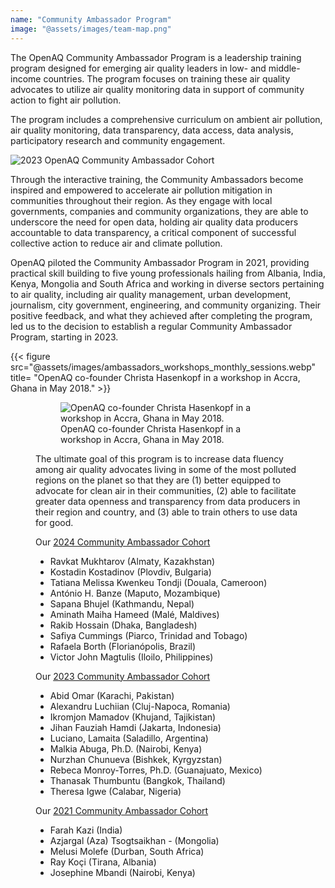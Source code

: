 ```yaml
---
name: "Community Ambassador Program"
image: "@assets/images/team-map.png"
---
```


The OpenAQ Community Ambassador Program is a leadership training program designed for emerging air quality leaders in low- and middle-income countries. The program focuses on training these air quality advocates to utilize air quality monitoring data in support of community action to fight air pollution.

The program includes a comprehensive curriculum on ambient air pollution, air quality monitoring, data transparency, data access, data analysis, participatory research and community engagement.

![2023 OpenAQ Community Ambassador Cohort](@assets/images/team-map.png "2023 OpenAQ Community Ambassadors")

Through the interactive training, the Community Ambassadors become inspired and empowered to accelerate air pollution mitigation in communities throughout their region. As they engage with local governments, companies and community organizations, they are able to underscore the need for open data, holding air quality data producers accountable to data transparency, a critical component of successful collective action to reduce air and climate pollution.

OpenAQ piloted the Community Ambassador Program in 2021, providing practical skill building to five young professionals hailing from Albania, India, Kenya, Mongolia and South Africa and working in diverse sectors pertaining to air quality, including air quality management, urban development, journalism, city government, engineering, and community organizing. Their positive feedback, and what they achieved after completing the program, led us to the decision to establish a regular Community Ambassador Program, starting in 2023.

{{< figure src="@assets/images/ambassadors_workshops_monthly_sessions.webp" title= "OpenAQ co-founder Christa Hasenkopf in a workshop in Accra, Ghana in May 2018." >}}

<figure src="@assets/images/ambassadors_workshops_monthly_sessions.webp" title= "OpenAQ co-founder Christa Hasenkopf in a workshop in Accra, Ghana in May 2018.">

<figure>
  <img src="@assets/images/ambassadors_workshops_monthly_sessions.webp" alt="OpenAQ co-founder Christa Hasenkopf in a workshop in Accra, Ghana in May 2018." />
  <figcaption>OpenAQ co-founder Christa Hasenkopf in a workshop in Accra, Ghana in May 2018.</figcaption>
</figure>

The ultimate goal of this program is to increase data fluency among air quality advocates living in some of the most polluted regions on the planet so that they are (1) better equipped to advocate for clean air in their communities, (2) able to facilitate greater data openness and transparency from data producers in their region and country, and (3) able to train others to use data for good.

O﻿ur [2024 Community Ambassador Cohort](https://openaq.medium.com/introducing-our-2024-openaq-community-ambassadors-fee4cb5f5f98)

- Ravkat Mukhtarov (Almaty, Kazakhstan)
- Kostadin Kostadinov (Plovdiv, Bulgaria)
- Tatiana Melissa Kwenkeu Tondji (Douala, Cameroon)
- António H. Banze (Maputo, Mozambique)
- Sapana Bhujel (Kathmandu, Nepal)
- Aminath Maiha Hameed (Malé, Maldives)
- Rakib Hossain (Dhaka, Bangladesh)
- Safiya Cummings (Piarco, Trinidad and Tobago)
- Rafaela Borth (Florianópolis, Brazil)
- Victor John Magtulis (Iloilo, Philippines)

O﻿ur [2023 Community Ambassador Cohort](https://openaq.medium.com/introducing-our-2023-openaq-community-ambassadors-b2014a38534e)

- Abid Omar (Karachi, Pakistan)
- Alexandru Luchiian (Cluj-Napoca, Romania)
- Ikromjon Mamadov (Khujand, Tajikistan)
- Jihan Fauziah Hamdi (Jakarta, Indonesia)
- Luciano, Lamaita (Saladillo, Argentina)
- Malkia Abuga, Ph.D. (Nairobi, Kenya)
- Nurzhan Chunueva (Bishkek, Kyrgyzstan)
- Rebeca Monroy-Torres, Ph.D. (Guanajuato, Mexico)
- Thanasak Thumbuntu (Bangkok, Thailand)
- Theresa Igwe (Calabar, Nigeria)

Our [2021 Community Ambassador Cohort](https://openaq.medium.com/announcing-the-inaugural-openaq-community-ambassador-cohort-9707a51380e3)

- Farah Kazi (India)
- Azjargal (Aza) Tsogtsaikhan - (Mongolia)
- Melusi Molefe (Durban, South Africa)
- Ray Koçi (Tirana, Albania)
- Josephine Mbandi (Nairobi, Kenya)
